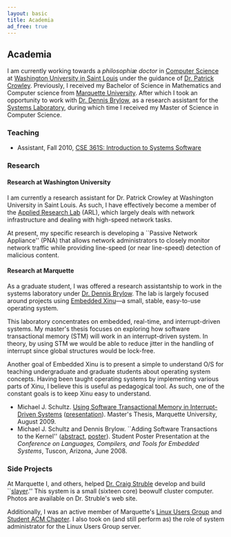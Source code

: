 ```yaml
---
layout: basic
title: Academia
ad_free: true
---
```

## Academia ##

I am currently working towards a <em>philosophi&aelig; doctor</em> in <a
    href="http://www.cse.wustl.edu/">Computer Science</a> at <a
    href="http://www.wustl.edu/">Washington University in Saint Louis</a>
under the guidance of <a href="http://arl.wustl.edu/~pcrowley/">Dr. Patrick
    Crowley</a>.  Previously, I received my Bachelor of Science in
Mathematics and Computer science from <a
    href="http://www.mu.edu/">Marquette University</a>.  After which I took
an opportunity to work with <a href="http://www.mscs.mu.edu/~brylow/">Dr.
    Dennis Brylow</a>, as a research assistant for the <a
    href="http://xinu.mscs.mu.edu/">Systems Laboratory</a>, during which
time I received my Master of Science in Computer Science.

### Teaching ###
    
* Assistant, Fall 2010, [CSE 361S: Introduction to Systems
Software](http://arl.wustl.edu/~pcrowley/cse/361/index.html)

### Research ###

#### Research at Washington University ####

I am currently a research assistant for Dr. Patrick Crowley at Washington
University in Saint Louis.  As such, I have effectively become a member of
the <a href="http://arl.wustl.edu/">Applied Research Lab</a> (ARL), which
largely deals with network infrastructure and dealing with high-speed
network tasks.

At present, my specific research is developing a ``Passive Network
Appliance'' (PNA) that allows network administrators to closely monitor
network traffic while providing line-speed (or near line-speed) detection
of malicious content.

#### Research at Marquette ####

As a graduate student, I was offered a research assistantship to work in
the systems laboratory under <a href="http://www.mscs.mu.edu/~brylow/">Dr.
    Dennis Brylow</a>.  The lab is largely focused around projects using <a
    href="http://xinu.mscs.mu.edu/">Embedded Xinu</a>&mdash;a small,
stable, easy-to-use operating system.

This laboratory concentrates on embedded, real-time, and interrupt-driven
systems.  My master's thesis focuses on exploring how software
transactional memory (STM) will work in an interrupt-driven system.  In
theory, by using STM we would be able to reduce jitter in the handling of
interrupt since global structures would be lock-free.

Another goal of Embedded Xinu is to present a simple to understand O/S for
teaching undergraduate and graduate students about operating system
concepts.  Having been taught operating systems by implementing various
parts of Xinu, I believe this is useful as pedagogical tool.  As such, one
of the constant goals is to keep Xinu easy to understand.

* Michael J. Schultz. <a href="files/thesis-2009.pdf">Using Software
    Transactional Memory in Interrupt-Driven Systems</a> (<a
    href="files/thesis-present.pdf">presentation</a>).  Master's Thesis,
Marquette University, August 2009.
* Michael J. Schultz and Dennis Brylow.  ``Adding Software Transactions to
the Kernel'' (<a href="files/lctes2008-schultz.pdf">abstract</a>, <a
    href="files/lctes2008-schultz_poster.pdf">poster</a>). Student Poster
Presentation at the <em>Conference on Languages, Compilers, and Tools for
    Embedded Systems</em>, Tuscon, Arizona, June 2008.

### Side Projects ###

At Marquette I, and others, helped <a
    href="http://www.mscs.mu.edu/~cstruble/">Dr. Craig Struble</a> develop
and build ``<a
    href="http://www.mscs.mu.edu/~cstruble/slayer/">slayer</a>.'' This
system is a small (sixteen core) beowulf cluster computer.  Photos are
available on Dr. Struble's web site.

Additionally, I was an active member of Marquette's <a
    href="http://mulug.mscs.mu.edu/">Linux Users Group</a> and <a
    href="http://www.mscs.mu.edu/~acm/">Student ACM Chapter</a>.  I also
took on (and still perform as) the role of system administrator for the
Linux Users Group server.

